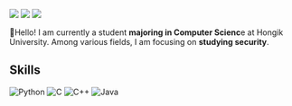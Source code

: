 <!--
**king-raccoon/king-raccoon** is a ✨ _special_ ✨ repository because its `README.md` (this file) appears on your GitHub profile.

Here are some ideas to get you started:

- 🔭 I’m currently working on ...
- 🌱 I’m currently learning ...
- 👯 I’m looking to collaborate on ...
- 🤔 I’m looking for help with ...
- 💬 Ask me about ...
- 📫 How to reach me: ...
- 😄 Pronouns: ...
- ⚡ Fun fact: ...
-->

<a href="https://super-king-raccoon.vercel.app/" target="_blank"><img src="https://img.shields.io/badge/Blog-000000?style=flat-square&logo=Notion&logoColor=white"/></a>
<a href="mailto:dlduswp0408@gmail.com" target="_blank"><img src="https://img.shields.io/badge/Mail-EA4335?style=flat-square&logo=E-Mail&logoColor=white"/></a>
<a href="https://github.com/king-raccoon/" target="_blank"><img src="https://img.shields.io/badge/Github-181717?style=flat-square&logo=Github&logoColor=white"/></a>

🌱Hello! I am currently a student **majoring in Computer Scienc**e at Hongik University. Among various fields, I am focusing on **studying security**.

## Skills
![Python](https://img.shields.io/badge/Python-3776AB000000?style=for-the-badge&logo=python&logoColor=white)
![C](https://img.shields.io/badge/C-0A8B9CC.svg?&style=for-the-badge&logo=C&logoColor=white)
![C++](https://img.shields.io/badge/Java-007396?style=for-the-badge&logo=Java&logoColor=white)
![Java](https://img.shields.io/badge/Java-007396.svg?&style=for-the-badge&logo=Java&logoColor=white)

